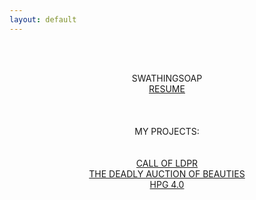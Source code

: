 ```yaml
---
layout: default
---
```


<br/><br/>
<center>SWATHINGSOAP</center>

<center><a href="https://swathingsoap.github.io/resume">RESUME</a></center>
<br/><br/><br/>

<center>MY PROJECTS:</center>
<br/><br/>
<center><a href="https://store.steampowered.com/app/1449000/CALL_OF_LDPR/e">CALL OF LDPR</a></center>
<center><a href="https://www.youtube.com/watch?v=XYS-zTtFvno">THE DEADLY AUCTION OF BEAUTIES</a></center>
<center><a href="https://clips.twitch.tv/FunnySarcasticSkirretDAESuppy-s4wDuDBGWqqIe3gE">HPG 4.0</a></center>